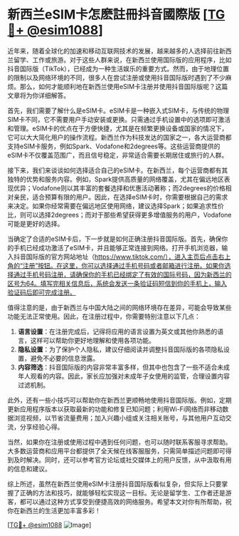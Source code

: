 # 新西兰eSIM卡怎麽註冊抖音國際版 [[TG💪+ @esim1088](https://t.me/s/esim1088)]

近年来，随着全球化的加速和移动互联网技术的发展，越来越多的人选择前往新西兰留学、工作或旅游。对于这些人群来说，在新西兰使用国际版的应用程序，比如抖音国际版（TikTok），已经成为一种生活娱乐的重要方式。然而，由于地理位置的限制以及网络环境的不同，很多人在尝试注册或使用抖音国际版时遇到了不少麻烦。那么，如何才能顺利地在新西兰使用eSIM卡注册并使用抖音国际版呢？这篇文章将为你详细解答。

首先，我们需要了解什么是eSIM卡。eSIM卡是一种嵌入式SIM卡，与传统的物理SIM卡不同，它不需要用户手动安装或更换。只需通过手机设置中的选项即可激活和管理。eSIM卡的优点在于方便快捷，尤其是在频繁更换设备或国家的情况下，它可以大大简化用户的操作流程。新西兰作为科技发达的国家之一，各大运营商都支持eSIM卡服务，例如Spark、Vodafone和2degrees等。这些运营商提供的eSIM卡不仅覆盖范围广，而且信号稳定，非常适合需要长期居住或旅行的人群。

接下来，我们来谈谈如何选择适合自己的eSIM卡。在新西兰，每个运营商都有其独特的优势和服务内容。例如，Spark提供高质量的网络覆盖，尤其在偏远地区表现优异；Vodafone则以其丰富的套餐选择和优惠活动著称；而2degrees的价格相对亲民，适合预算有限的用户。因此，在选择eSIM卡时，你需要根据自己的需求来决定。如果你经常需要在偏远地区使用网络，建议选择Spark；如果追求性价比，则可以选择2degrees；而对于那些希望获得更多增值服务的用户，Vodafone可能是更好的选择。

当确定了合适的eSIM卡后，下一步就是如何正确注册抖音国际版。首先，确保你的手机已经成功激活了eSIM卡，并且能够正常连接到网络。打开手机浏览器，输入抖音国际版的官方网站地址（https://www.tiktok.com/），进入主页后点击右上角的“注册”按钮。在这里，你可以选择通过手机号码或者邮箱进行注册。如果你选择通过手机号码注册，请确保你的手机已经绑定了有效的国际号码，因为新西兰的区号为64。填写完相关信息后，系统会发送一条验证码短信到你的手机上，输入验证码后即可完成注册。

值得注意的是，由于新西兰与中国大陆之间的网络环境存在差异，可能会导致某些功能无法正常使用。因此，在注册过程中，你需要特别注意以下几点：

1. **语言设置**：在注册完成后，记得将应用的语言设置为英文或其他你熟悉的语言，这样可以帮助你更好地理解和使用各项功能。
2. **隐私设置**：为了保护个人隐私，建议仔细阅读并调整抖音国际版的各项隐私设置，避免不必要的信息泄露。
3. **内容筛选**：抖音国际版的内容非常丰富多样，但其中也包含了一些不适合未成年人观看的内容。因此，家长应加强对未成年子女使用的监管，合理设置内容过滤机制。

此外，还有一些小技巧可以帮助你在新西兰更顺畅地使用抖音国际版。例如，定期更新应用程序版本以获取最新的功能和修复已知问题；利用Wi-Fi网络而非移动数据浏览视频，以节省流量费用；加入兴趣小组或关注相关账号，与其他用户互动交流，分享经验心得。

当然，如果你在注册或使用过程中遇到任何问题，也可以随时联系客服寻求帮助。大多数运营商和应用平台都提供了全天候在线客服服务，只需简单描述问题即可得到及时解决。同时，还可以参考官方论坛或社交媒体上的用户反馈，从中汲取有用的信息和建议。

综上所述，虽然在新西兰使用eSIM卡注册抖音国际版看似复杂，但实际上只要掌握了正确的方法和技巧，就能够轻松实现这一目标。无论是留学生、工作者还是游客，都可以通过这种方式享受到便捷高效的网络服务。希望本文对你有所帮助，祝你在新西兰的生活更加丰富多彩！

[[TG💪+ @esim1088](https://t.me/s/esim1088) ![Image](https://i.postimg.cc/4NQfJmqS/Snipaste-2025-05-13-00-14-12.png)]